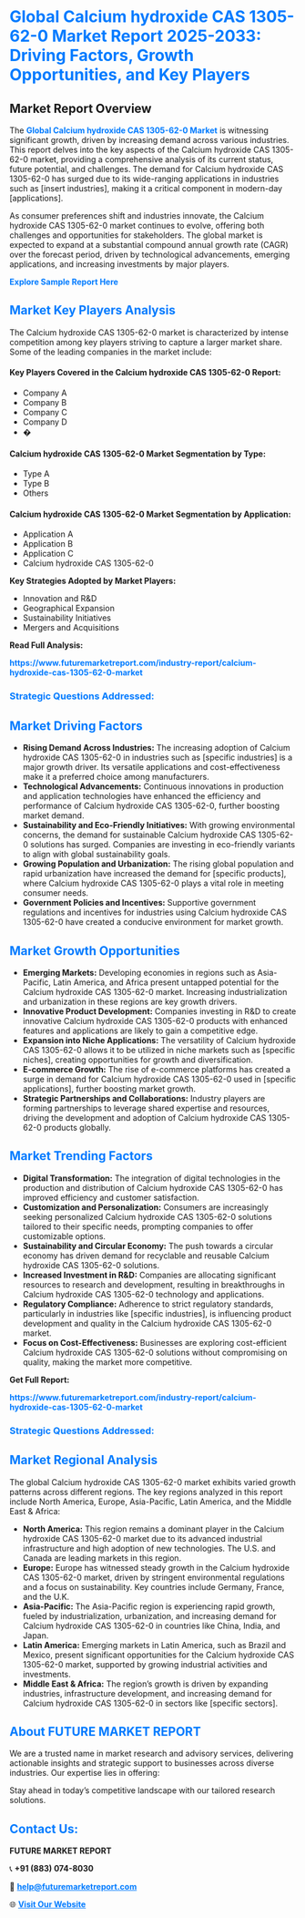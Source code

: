 <h1 style="color: #007BFF;">Global Calcium hydroxide CAS 1305-62-0 Market Report 2025-2033: Driving Factors, Growth Opportunities, and Key Players</h1>

<section id="overview">
<h2>Market Report Overview</h2>
<p>The <a href="https://www.futuremarketreport.com/industry-report/calcium-hydroxide-cas-1305-62-0-market" style="color: #007BFF; text-decoration: none;"><strong>Global Calcium hydroxide CAS 1305-62-0 Market</strong></a> is witnessing significant growth, driven by increasing demand across various industries. This report delves into the key aspects of the Calcium hydroxide CAS 1305-62-0 market, providing a comprehensive analysis of its current status, future potential, and challenges. The demand for Calcium hydroxide CAS 1305-62-0 has surged due to its wide-ranging applications in industries such as [insert industries], making it a critical component in modern-day [applications].</p>
<p>As consumer preferences shift and industries innovate, the Calcium hydroxide CAS 1305-62-0 market continues to evolve, offering both challenges and opportunities for stakeholders. The global market is expected to expand at a substantial compound annual growth rate (CAGR) over the forecast period, driven by technological advancements, emerging applications, and increasing investments by major players.</p>
</section>

<section id="overview">
<p><a href="https://www.futuremarketreport.com/request-sample/reportId=98099" style="color: #007BFF; text-decoration: none;"><strong>Explore Sample Report Here</strong></a></p>
</section>

<section id="key-players">
<h2 style="color: #007BFF;">Market Key Players Analysis</h2>
<p>The Calcium hydroxide CAS 1305-62-0 market is characterized by intense competition among key players striving to capture a larger market share. Some of the leading companies in the market include:</p>
<h4>Key Players Covered in the Calcium hydroxide CAS 1305-62-0 Report:</h4>
<ul><li>Company A</li><li>Company B</li><li>Company C</li><li>Company D</li><li>�</li></ul>
<h4>Calcium hydroxide CAS 1305-62-0 Market Segmentation by Type:</h4>
<ul><li>Type A</li><li>Type B</li><li>Others</li></ul>

<h4>Calcium hydroxide CAS 1305-62-0 Market Segmentation by Application:</h4>
<ul><li>Application A</li><li>Application B</li><li>Application C</li><li>Calcium hydroxide CAS 1305-62-0</li></ul>
<p><strong>Key Strategies Adopted by Market Players:</strong></p>
<ul>
<li>Innovation and R&D</li>
<li>Geographical Expansion</li>
<li>Sustainability Initiatives</li>
<li>Mergers and Acquisitions</li>
</ul>
</section>

<section>
<p><strong>Read Full Analysis: </strong></p><a href="https://www.futuremarketreport.com/industry-report/calcium-hydroxide-cas-1305-62-0-market" style="color: #007BFF; text-decoration: none;"><strong>https://www.futuremarketreport.com/industry-report/calcium-hydroxide-cas-1305-62-0-market</strong></a>
<h3 style="color: #007BFF;">Strategic Questions Addressed:</h3>
</section>

<section id="driving-factors">
<h2 style="color: #007BFF;">Market Driving Factors</h2>
<ul>
<li><strong>Rising Demand Across Industries:</strong> The increasing adoption of Calcium hydroxide CAS 1305-62-0 in industries such as [specific industries] is a major growth driver. Its versatile applications and cost-effectiveness make it a preferred choice among manufacturers.</li>
<li><strong>Technological Advancements:</strong> Continuous innovations in production and application technologies have enhanced the efficiency and performance of Calcium hydroxide CAS 1305-62-0, further boosting market demand.</li>
<li><strong>Sustainability and Eco-Friendly Initiatives:</strong> With growing environmental concerns, the demand for sustainable Calcium hydroxide CAS 1305-62-0 solutions has surged. Companies are investing in eco-friendly variants to align with global sustainability goals.</li>
<li><strong>Growing Population and Urbanization:</strong> The rising global population and rapid urbanization have increased the demand for [specific products], where Calcium hydroxide CAS 1305-62-0 plays a vital role in meeting consumer needs.</li>
<li><strong>Government Policies and Incentives:</strong> Supportive government regulations and incentives for industries using Calcium hydroxide CAS 1305-62-0 have created a conducive environment for market growth.</li>
</ul>
</section>

<section id="growth-opportunities">
<h2 style="color: #007BFF;">Market Growth Opportunities</h2>
<ul>
<li><strong>Emerging Markets:</strong> Developing economies in regions such as Asia-Pacific, Latin America, and Africa present untapped potential for the Calcium hydroxide CAS 1305-62-0 market. Increasing industrialization and urbanization in these regions are key growth drivers.</li>
<li><strong>Innovative Product Development:</strong> Companies investing in R&D to create innovative Calcium hydroxide CAS 1305-62-0 products with enhanced features and applications are likely to gain a competitive edge.</li>
<li><strong>Expansion into Niche Applications:</strong> The versatility of Calcium hydroxide CAS 1305-62-0 allows it to be utilized in niche markets such as [specific niches], creating opportunities for growth and diversification.</li>
<li><strong>E-commerce Growth:</strong> The rise of e-commerce platforms has created a surge in demand for Calcium hydroxide CAS 1305-62-0 used in [specific applications], further boosting market growth.</li>
<li><strong>Strategic Partnerships and Collaborations:</strong> Industry players are forming partnerships to leverage shared expertise and resources, driving the development and adoption of Calcium hydroxide CAS 1305-62-0 products globally.</li>
</ul>
</section>

<section id="trending-factors">
<h2 style="color: #007BFF;">Market Trending Factors</h2>
<ul>
<li><strong>Digital Transformation:</strong> The integration of digital technologies in the production and distribution of Calcium hydroxide CAS 1305-62-0 has improved efficiency and customer satisfaction.</li>
<li><strong>Customization and Personalization:</strong> Consumers are increasingly seeking personalized Calcium hydroxide CAS 1305-62-0 solutions tailored to their specific needs, prompting companies to offer customizable options.</li>
<li><strong>Sustainability and Circular Economy:</strong> The push towards a circular economy has driven demand for recyclable and reusable Calcium hydroxide CAS 1305-62-0 solutions.</li>
<li><strong>Increased Investment in R&D:</strong> Companies are allocating significant resources to research and development, resulting in breakthroughs in Calcium hydroxide CAS 1305-62-0 technology and applications.</li>
<li><strong>Regulatory Compliance:</strong> Adherence to strict regulatory standards, particularly in industries like [specific industries], is influencing product development and quality in the Calcium hydroxide CAS 1305-62-0 market.</li>
<li><strong>Focus on Cost-Effectiveness:</strong> Businesses are exploring cost-efficient Calcium hydroxide CAS 1305-62-0 solutions without compromising on quality, making the market more competitive.</li>
</ul>
</section>

<section>
<p><strong>Get Full Report: </strong></p><a href="https://www.futuremarketreport.com/industry-report/calcium-hydroxide-cas-1305-62-0-market" style="color: #007BFF; text-decoration: none;"><strong>https://www.futuremarketreport.com/industry-report/calcium-hydroxide-cas-1305-62-0-market</strong></a>
<h3 style="color: #007BFF;">Strategic Questions Addressed:</h3>
</section>


<section id="regional-analysis">
<h2 style="color: #007BFF;">Market Regional Analysis</h2>
<p>The global Calcium hydroxide CAS 1305-62-0 market exhibits varied growth patterns across different regions. The key regions analyzed in this report include North America, Europe, Asia-Pacific, Latin America, and the Middle East & Africa:</p>
<ul>
<li><strong>North America:</strong> This region remains a dominant player in the Calcium hydroxide CAS 1305-62-0 market due to its advanced industrial infrastructure and high adoption of new technologies. The U.S. and Canada are leading markets in this region.</li>
<li><strong>Europe:</strong> Europe has witnessed steady growth in the Calcium hydroxide CAS 1305-62-0 market, driven by stringent environmental regulations and a focus on sustainability. Key countries include Germany, France, and the U.K.</li>
<li><strong>Asia-Pacific:</strong> The Asia-Pacific region is experiencing rapid growth, fueled by industrialization, urbanization, and increasing demand for Calcium hydroxide CAS 1305-62-0 in countries like China, India, and Japan.</li>
<li><strong>Latin America:</strong> Emerging markets in Latin America, such as Brazil and Mexico, present significant opportunities for the Calcium hydroxide CAS 1305-62-0 market, supported by growing industrial activities and investments.</li>
<li><strong>Middle East & Africa:</strong> The region’s growth is driven by expanding industries, infrastructure development, and increasing demand for Calcium hydroxide CAS 1305-62-0 in sectors like [specific sectors].</li>
</ul>
</section>

<footer>
<h2 style="color: #007BFF;">About FUTURE MARKET REPORT</h2>
<p>We are a trusted name in market research and advisory services, delivering actionable insights and strategic support to businesses across diverse industries. Our expertise lies in offering:</p>

<p>Stay ahead in today’s competitive landscape with our tailored research solutions.</p>

<h2 style="color: #007BFF;">Contact Us:</h2>
<p><strong>FUTURE MARKET REPORT</strong></p>
<p>📞 <strong>+91 (883) 074-8030</strong></p>
<p>📧 <strong><a href="mailto:help@futuremarketreport.com" style="color: #007BFF;">help@futuremarketreport.com</a></strong></p>
<p>🌐 <strong><a href="https://www.futuremarketreport.com/" style="color: #007BFF;">Visit Our Website</a></strong></p>
</footer>